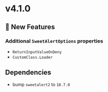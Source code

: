 ﻿# v4.1.0

## 🎉 New Features

### Additional `SweetAlertOptions` properties

- `ReturnInputValueOnDeny `
- `CustomClass.Loader`

## Dependencies

- bump `sweetalert2` to `10.7.0`
